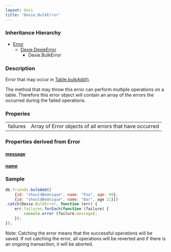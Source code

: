 ```yaml
---
layout: docs
title: 'Dexie.BulkError'
---
```


### Inheritance Hierarchy

* [Error](https://developer.mozilla.org/en-US/docs/Web/JavaScript/Reference/Global_Objects/Error)
  * [Dexie.DexieError](DexieError)
    * Dexie.BulkError

### Description 
Error that may occur in [Table.bulkAdd()](Table.bulkAdd()).

The method that may throw this error can perform multiple operations on a table.  Therefore this error object will contain an array of the errors the occurred during the failed operations. 

### Properies

<table>
<tr><td>failures</td><td>Array of Error objects of all errors that have occurred</td></tr>
</table>

### Properties derived from Error

#### [message](https://developer.mozilla.org/en-US/docs/Web/JavaScript/Reference/Global_Objects/Error/message)

#### [name](https://developer.mozilla.org/en-US/docs/Web/JavaScript/Reference/Global_Objects/Error/name)

### Sample 

```javascript
db.friends.bulkAdd([
    {id: "shouldBeUnique", name: "Foo", age: 99},
    {id: "shouldBeUnique", name: "Bar", age 21}])
.catch(Dexie.BulkError, function (err) {
    err.failures.forEach(function (failure) {
        console.error (failure.message);
    });
});
```

Note: Catching the error means that the successful operations will be saved. If not catching the error, all operations will be reverted and if there is an ongoing transaction, it will be aborted.


